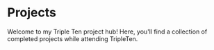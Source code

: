 # Projects
Welcome to my Triple Ten project hub! Here, you'll find a collection of completed projects while attending TripleTen.
